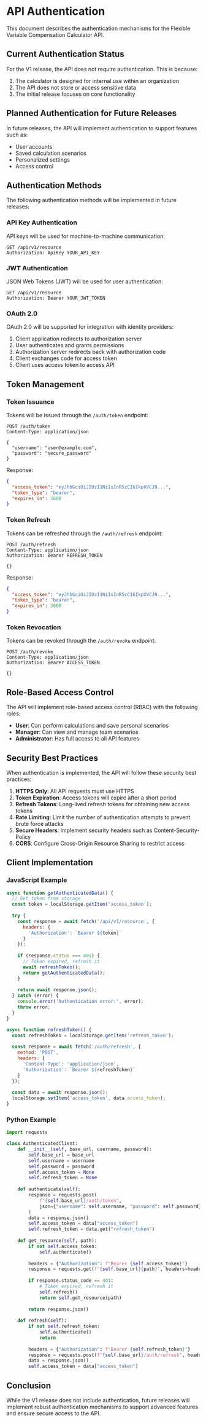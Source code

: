 # API Authentication

This document describes the authentication mechanisms for the Flexible Variable Compensation Calculator API.

## Current Authentication Status

For the V1 release, the API does not require authentication. This is because:

1. The calculator is designed for internal use within an organization
2. The API does not store or access sensitive data
3. The initial release focuses on core functionality

## Planned Authentication for Future Releases

In future releases, the API will implement authentication to support features such as:
- User accounts
- Saved calculation scenarios
- Personalized settings
- Access control

## Authentication Methods

The following authentication methods will be implemented in future releases:

### API Key Authentication

API keys will be used for machine-to-machine communication:

```http
GET /api/v1/resource
Authorization: ApiKey YOUR_API_KEY
```

### JWT Authentication

JSON Web Tokens (JWT) will be used for user authentication:

```http
GET /api/v1/resource
Authorization: Bearer YOUR_JWT_TOKEN
```

### OAuth 2.0

OAuth 2.0 will be supported for integration with identity providers:

1. Client application redirects to authorization server
2. User authenticates and grants permissions
3. Authorization server redirects back with authorization code
4. Client exchanges code for access token
5. Client uses access token to access API

## Token Management

### Token Issuance

Tokens will be issued through the `/auth/token` endpoint:

```http
POST /auth/token
Content-Type: application/json

{
  "username": "user@example.com",
  "password": "secure_password"
}
```

Response:

```json
{
  "access_token": "eyJhbGciOiJIUzI1NiIsInR5cCI6IkpXVCJ9...",
  "token_type": "bearer",
  "expires_in": 3600
}
```

### Token Refresh

Tokens can be refreshed through the `/auth/refresh` endpoint:

```http
POST /auth/refresh
Content-Type: application/json
Authorization: Bearer REFRESH_TOKEN

{}
```

Response:

```json
{
  "access_token": "eyJhbGciOiJIUzI1NiIsInR5cCI6IkpXVCJ9...",
  "token_type": "bearer",
  "expires_in": 3600
}
```

### Token Revocation

Tokens can be revoked through the `/auth/revoke` endpoint:

```http
POST /auth/revoke
Content-Type: application/json
Authorization: Bearer ACCESS_TOKEN

{}
```

## Role-Based Access Control

The API will implement role-based access control (RBAC) with the following roles:

- **User**: Can perform calculations and save personal scenarios
- **Manager**: Can view and manage team scenarios
- **Administrator**: Has full access to all API features

## Security Best Practices

When authentication is implemented, the API will follow these security best practices:

1. **HTTPS Only**: All API requests must use HTTPS
2. **Token Expiration**: Access tokens will expire after a short period
3. **Refresh Tokens**: Long-lived refresh tokens for obtaining new access tokens
4. **Rate Limiting**: Limit the number of authentication attempts to prevent brute force attacks
5. **Secure Headers**: Implement security headers such as Content-Security-Policy
6. **CORS**: Configure Cross-Origin Resource Sharing to restrict access

## Client Implementation

### JavaScript Example

```javascript
async function getAuthenticatedData() {
  // Get token from storage
  const token = localStorage.getItem('access_token');
  
  try {
    const response = await fetch('/api/v1/resource', {
      headers: {
        'Authorization': `Bearer ${token}`
      }
    });
    
    if (response.status === 401) {
      // Token expired, refresh it
      await refreshToken();
      return getAuthenticatedData();
    }
    
    return await response.json();
  } catch (error) {
    console.error('Authentication error:', error);
    throw error;
  }
}

async function refreshToken() {
  const refreshToken = localStorage.getItem('refresh_token');
  
  const response = await fetch('/auth/refresh', {
    method: 'POST',
    headers: {
      'Content-Type': 'application/json',
      'Authorization': `Bearer ${refreshToken}`
    }
  });
  
  const data = await response.json();
  localStorage.setItem('access_token', data.access_token);
}
```

### Python Example

```python
import requests

class AuthenticatedClient:
    def __init__(self, base_url, username, password):
        self.base_url = base_url
        self.username = username
        self.password = password
        self.access_token = None
        self.refresh_token = None
    
    def authenticate(self):
        response = requests.post(
            f"{self.base_url}/auth/token",
            json={"username": self.username, "password": self.password}
        )
        data = response.json()
        self.access_token = data["access_token"]
        self.refresh_token = data.get("refresh_token")
    
    def get_resource(self, path):
        if not self.access_token:
            self.authenticate()
        
        headers = {"Authorization": f"Bearer {self.access_token}"}
        response = requests.get(f"{self.base_url}{path}", headers=headers)
        
        if response.status_code == 401:
            # Token expired, refresh it
            self.refresh()
            return self.get_resource(path)
        
        return response.json()
    
    def refresh(self):
        if not self.refresh_token:
            self.authenticate()
            return
        
        headers = {"Authorization": f"Bearer {self.refresh_token}"}
        response = requests.post(f"{self.base_url}/auth/refresh", headers=headers)
        data = response.json()
        self.access_token = data["access_token"]
```

## Conclusion

While the V1 release does not include authentication, future releases will implement robust authentication mechanisms to support advanced features and ensure secure access to the API.
